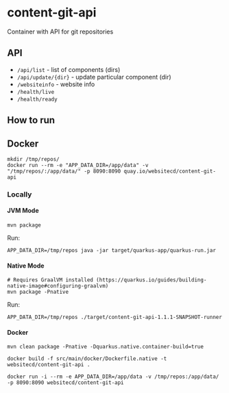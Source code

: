 # content-git-api
Container with API for git repositories

## API

* `/api/list` - list of components (dirs)
* `/api/update/{dir}` - update particular component (dir)
* `/websiteinfo` - website info
* `/health/live`
* `/health/ready`

## How to run

## Docker

```shell
mkdir /tmp/repos/
docker run --rm -e "APP_DATA_DIR=/app/data" -v "/tmp/repos/:/app/data/" -p 8090:8090 quay.io/websitecd/content-git-api
```

### Locally

#### JVM Mode

```shell
mvn package
```

Run: 
```shell
APP_DATA_DIR=/tmp/repos java -jar target/quarkus-app/quarkus-run.jar
```

#### Native Mode

```shell
# Requires GraalVM installed (https://quarkus.io/guides/building-native-image#configuring-graalvm)
mvn package -Pnative
```

Run:
```shell
APP_DATA_DIR=/tmp/repos ./target/content-git-api-1.1.1-SNAPSHOT-runner
```

#### Docker

```shell
mvn clean package -Pnative -Dquarkus.native.container-build=true

docker build -f src/main/docker/Dockerfile.native -t websitecd/content-git-api .
```

```shell
docker run -i --rm -e APP_DATA_DIR=/app/data -v /tmp/repos:/app/data/ -p 8090:8090 websitecd/content-git-api
```
